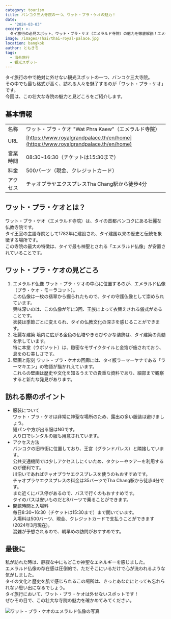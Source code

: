 ```yaml
---
category: tourism
title: バンコク三大寺院の一つ、ワット・プラ・ケオの魅力！
date:
  - "2024-03-03"
excerpt: >-
  タイ旅行の必見スポット、ワット・プラ・ケオ（エメラルド寺院）の魅力を徹底解説！エメラルド仏像や壮麗な建築、歴史的な壁画など、訪れる際のポイントやアクセス情報も詳しく紹介します。
image: /images/Thai/thai-royal-palace.jpg
location: bangkok
author: ともきち
tags:
  - 海外旅行
  - 観光スポット
---
```


タイ旅行の中で絶対に外せない観光スポットの一つ、バンコク三大寺院。  
その中でも最も格式が高く、訪れる人々を魅了するのが「ワット・プラ・ケオ」です。  
今回は、この壮大な寺院の魅力と見どころをご紹介します。

## 基本情報

|          |                                                                                    |
| -------- | ---------------------------------------------------------------------------------- |
| 名称     | ワット・プラ・ケオ "Wat Phra Kaew"（エメラルド寺院）                               |
| URL      | [https://www.royalgrandpalace.th/en/home](https://www.royalgrandpalace.th/en/home) |
| 営業時間 | 08:30~16:30（チケットは15:30まで）                                                 |
| 料金     | 500バーツ（現金、クレジットカード）                                                |
| アクセス | チャオプラヤエクスプレスTha Chang駅から徒歩4分                                     |

## ワット・プラ・ケオとは？

ワット・プラ・ケオ（エメラルド寺院）は、タイの首都バンコクにある壮麗な仏教寺院です。  
タイ王室の主語寺院として1782年に建設され、タイ建国以来の歴史と伝統を象徴する場所です。  
この寺院の最大の特徴は、タイで最も神聖とされる「エメラルド仏像」が安置されていることです。

## ワット・プラ・ケオの見どころ

1. エメラルド仏像
   ワット・プラ・ケオの中心に位置するのが、エメラルド仏像（プラ・ケオ・モーラコット）。  
   この仏像は一枚の翡翠から掘られたもので、タイの守護仏像として崇められています。  
   興味深いのは、この仏像が年に3回、王族によって衣替えされる儀式があることです。  
   衣装は季節ごとに変えられ、タイの仏教文化の深さを感じることができます。
2. 壮麗な建築
   境内に広がる金色の仏塔やきらびやかな装飾は、タイ建築の真髄を示しています。  
   特に本堂（ウボソット）は、緻密なモザイクタイルと金箔が施されており、息をのむ美しさです。
3. 壁画と彫刻
   ワット・プラ・ケオの回廊には、タイ版ラーマーヤナである「ラーマキエン」の物語が描かれえています。  
   これらの壁画は歴史や文化を知るうえでの貴重な資料であり、細部まで観察すると新たな発見があります。

## 訪れる際のポイント

- 服装について  
  ワット・プラ・ケオは非常に神聖な場所のため、露出の多い服装は避けましょう。  
  短パンや方が出る服はNGです。  
  入り口でレンタルの服も用意されています。
- アクセス方法  
  バンコクの旧市街に位置しており、王宮（グランドパレス）と隣接しています。  
  公共交通機関では少しアクセスしにくいため、タクシーやツアーを利用するのが便利です。  
  川沿いであればチャオプラヤエクスプレスを使うのもおすすめです。  
  チャオプラヤエクスプレスの料金は35バーツでTha Chang駅から徒歩4分です。  
  また近くにバス停があるので、バスで行くのもおすすめです。  
  タイのバスは安いものだと8バーツで乗ることができます。
- 開館時間と入場料  
  毎日8:30~16:30（チケットは15:30まで）まで開いています。  
  入場料は500バーツ、現金、クレジットカードで支払うことができます(2024年3月現在)。  
  混雑が予想されるので、朝早めの訪問がおすすめです。

## 最後に

私が訪れた時は、静寂な中にもどこか神聖なエネルギーを感じました。  
エメラルド仏像の存在感は圧倒的で、ただそこにいるだけで心が洗われるような気がしました。  
タイの文化と歴史を肌で感じられるこの場所は、きっとあなたにとっても忘れられない思い出になるでしょう。  
タイ旅行において、ワット・プラ・ケオは外せないスポットです！  
ぜひその目で、この壮大な寺院の魅力を確かめてみてください。

![ワット・プラ・ケオのエメラルド仏像の写真](/images/Thai/wat-phra-kaew1.jpg)
